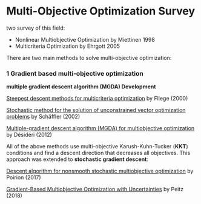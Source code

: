 # Multi-Objective Optimization Survey

two survey of this field:

- Nonlinear Multiobjective Optimization by Miettinen 1998
- Multicriteria Optimization by Ehrgott 2005



There are two main methods to solve multi-objective optimization:

### 1 Gradient based multi-objective optimization

**multiple gradient descent algorithm (MGDA) Development**

[Steepest descent methods for multicriteria optimization](./Steepest-descen-methods-for-multicriteria-optimization.pdf) by Fliege (2000)

[Stochastic method for the solution of unconstrained vector optimization problems](./Stochastic-method-for-the-solution-of-unconstrained-vector-optimization-problems.pdf) by Schäffler (2002)

[Multiple-gradient descent algorithm (MGDA) for multiobjective optimization](./Multiple-gradient-descent-algorithm(MGDA)-for-multiobjective-optimization.pdf) by Désidéri (2012)



All of the above methods use multi-objective Karush-Kuhn-Tucker (**KKT**) conditions and find a descent direction that decreases all objectives. This approach was extended to **stochastic gradient descent**:



[Descent algorithm for nonsmooth stochastic multiobjective optimization](./Descent-algorithm-for-nonsmooth-stochastic-multiobjective-optimization.pdf) by Poirion (2017)

[Gradient-Based Multiobjective Optimization with Uncertainties](./Gradient-Based-Multiobjective-Optimization-with-Uncertainties.pdf) by Peitz (2018)





